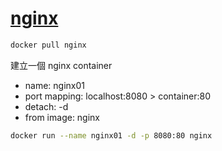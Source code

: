 # [nginx](https://hub.docker.com/_/nginx)

```sh
docker pull nginx
```

建立一個 nginx container
- name: nginx01
- port mapping: localhost:8080 > container:80
- detach: -d
- from image: nginx

```sh
docker run --name nginx01 -d -p 8080:80 nginx
```
